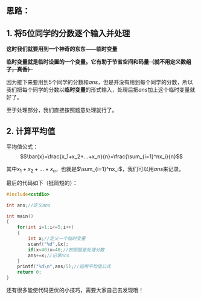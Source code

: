## 思路：
## 1. 将5位同学的分数逐个输入并处理

**这时我们就要用到一个神奇的东东——临时变量**

**临时变量就是临时设置的一个变量。它有助于节省空间和码量~~（就不用定义数组了，真香）~~**

因为接下来要用到5个同学的分数和$ans$，但是并没有用到每个同学的分数，所以我们把每个同学的分数以**临时变量**的形式输入，处理后把$ans$加上这个临时变量就好了。

至于处理部分，我们直接按照题意处理就行了。

## 2. 计算平均值

平均值公式：$$\bar{x}=\frac{x_1+x_2+...+x_n}{n}=\frac{\sum_{i=1}^nx_i}{n}$$ 

其中$x_1+x_2+...+x_n$，也就是$\sum_{i=1}^nx_i$，我们可以用$ans$来记录。

最后的代码如下（挺简短的）：

```cpp
#include<cstdio>

int ans;//定义ans

int main()
{
	for(int i=1;i<=5;i++)
	{
		int x;//定义一个临时变量
		scanf("%d",&x);
		if(x<40)x=40;//按照题意处理分数
		ans+=x;//记录ans
	}
	printf("%d\n",ans/5);//运用平均值公式
	return 0;
}
```

还有很多能使代码更优的小技巧，需要大家自己去发现哦！